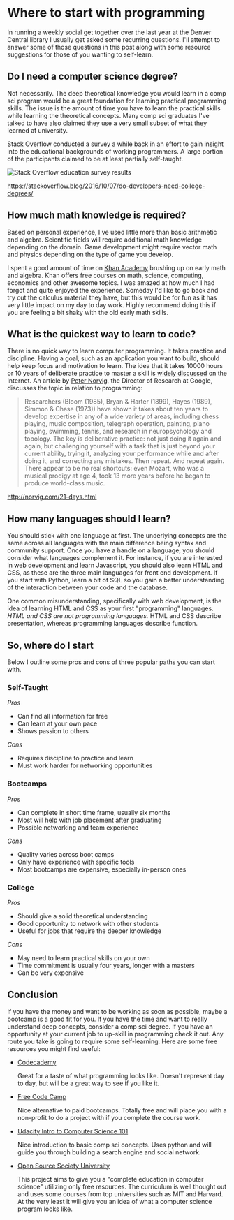 <!--//

title: Where to start with programming
date: 2018-01-07
image: placeholder.png
live: true

//-->

# Where to start with programming

In running a weekly social get together over the last year at the Denver Central library I usually get asked some recurring questions. I'll attempt to answer some of those questions in this post along with some resource suggestions for those of you wanting to self-learn.

## Do I need a computer science degree?

<!-- snippet -->Not necessarily. The deep theoretical knowledge you would learn in a comp sci program would be a great foundation for learning practical programming skills. The issue is the amount of time you have to learn the practical skills while learning the theoretical concepts. Many comp sci graduates I've talked to have also claimed they use a very small subset of what they learned at university.

Stack Overflow conducted a [survey](https://insights.stackoverflow.com/survey/2016) a while back in an effort to gain insight into the educational backgrounds of working programmers. A large portion of the participants claimed to be at least partially self-taught.

![Stack Overflow education survey results](assets/images/so-education-survey.png)

https://stackoverflow.blog/2016/10/07/do-developers-need-college-degrees/

## How much math knowledge is required?

Based on personal experience, I've used little more than basic arithmetic and algebra. Scientific fields will require additional math knowledge depending on the domain. Game development might require vector math and physics depending on the type of game you develop.

I spent a good amount of time on [Khan Academy](https://www.khanacademy.org/math
) brushing up on early math and algebra. Khan offers free courses on math, science, computing, economics and other awesome topics. I was amazed at how much I had forgot and quite enjoyed the experience. Someday I'd like to go back and try out the calculus material they have, but this would be for fun as it has very little impact on my day to day work. Highly recommend doing this if you are feeling a bit shaky with the old early math skills.

## What is the quickest way to learn to code?

There is no quick way to learn computer programming. It takes practice and discipline. Having a goal, such as an application you want to build, should help keep focus and motivation to learn. The idea that it takes 10000 hours or 10 years of deliberate practice to master a skill is [widely discussed](https://www.google.com/search?q=10+years+or+10000+hours) on the Internet. An article by [Peter Norvig](https://en.wikipedia.org/wiki/Peter_Norvig), the Director of Research at Google, discusses the topic in relation to programming:

>Researchers (Bloom (1985), Bryan & Harter (1899), Hayes (1989), Simmon & Chase (1973)) have shown it takes about ten years to develop expertise in any of a wide variety of areas, including chess playing, music composition, telegraph operation, painting, piano playing, swimming, tennis, and research in neuropsychology and topology. The key is deliberative practice: not just doing it again and again, but challenging yourself with a task that is just beyond your current ability, trying it, analyzing your performance while and after doing it, and correcting any mistakes. Then repeat. And repeat again. There appear to be no real shortcuts: even Mozart, who was a musical prodigy at age 4, took 13 more years before he began to produce world-class music.

http://norvig.com/21-days.html

## How many languages should I learn?

You should stick with one language at first. The underlying concepts are the same across all languages with the main difference being syntax and community support. Once you have a handle on a language, you should consider what languages complement it. For instance, if you are interested in web development and learn Javascript, you should also learn HTML and CSS, as these are the three main languages for front end development. If you start with Python, learn a bit of SQL so you gain a better understanding of the interaction between your code and the database.

One common misunderstanding, specifically with web development, is the idea of learning HTML and CSS as your first "programming" languages. _HTML and CSS are not programming languages._ HTML and CSS describe presentation, whereas programming languages describe function.

## So, where do I start

Below I outline some pros and cons of three popular paths you can start with.

### Self-Taught

_Pros_
* Can find all information for free
* Can learn at your own pace
* Shows passion to others

_Cons_
* Requires discipline to practice and learn
* Must work harder for networking opportunities

### Bootcamps

_Pros_
* Can complete in short time frame, usually six months
* Most will help with job placement after graduating
* Possible networking and team experience

_Cons_
* Quality varies across boot camps
* Only have experience with specific tools
* Most bootcamps are expensive, especially in-person ones

### College

_Pros_
* Should give a solid theoretical understanding
* Good opportunity to network with other students
* Useful for jobs that require the deeper knowledge

_Cons_
* May need to learn practical skills on your own
* Time commitment is usually four years, longer with a masters
* Can be very expensive

## Conclusion

If you have the money and want to be working as soon as possible, maybe a bootcamp is a good fit for you. If you have the time and want to really understand deep concepts, consider a comp sci degree. If you have an opportunity at your current job to up-skill in programming check it out. Any route you take is going to require some self-learning. Here are some free resources you might find useful:

* [Codecademy](https://www.codecademy.com/)

    Great for a taste of what programming looks like. Doesn't represent day to day, but will be a great way to see if you like it.
* [Free Code Camp](https://www.freecodecamp.org/)

    Nice alternative to paid bootcamps. Totally free and will place you with a non-profit to do a project with if you complete the course work.
* [Udacity Intro to Computer Science 101](https://www.udacity.com/course/intro-to-computer-science--cs101)

    Nice introduction to basic comp sci concepts. Uses python and will guide you through building a search engine and social network.
* [Open Source Society University](https://github.com/ossu/computer-science)

    This project aims to give you a "complete education in computer science" utilizing only free resources. The curriculum is well thought out and uses some courses from top universities such as MIT and Harvard. At the very least it will give you an idea of what a computer science program looks like.


